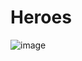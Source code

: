 # Heroes
![image](https://user-images.githubusercontent.com/85309832/210012815-9644f90d-9989-4b4b-aa02-2af5c40bec80.png)
